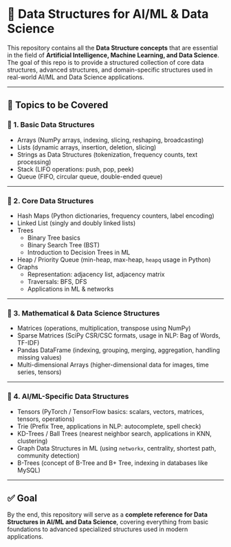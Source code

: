 # 📘 Data Structures for AI/ML & Data Science  

This repository contains all the **Data Structure concepts** that are essential in the field of **Artificial Intelligence, Machine Learning, and Data Science**.  
The goal of this repo is to provide a structured collection of core data structures, advanced structures, and domain-specific structures used in real-world AI/ML and Data Science applications.  

---

## 📂 Topics to be  Covered  

### 🔹 1. Basic Data Structures  
- Arrays (NumPy arrays, indexing, slicing, reshaping, broadcasting)  
- Lists (dynamic arrays, insertion, deletion, slicing)  
- Strings as Data Structures (tokenization, frequency counts, text processing)  
- Stack (LIFO operations: push, pop, peek)  
- Queue (FIFO, circular queue, double-ended queue)  

---

### 🔹 2. Core Data Structures  
- Hash Maps (Python dictionaries, frequency counters, label encoding)  
- Linked List (singly and doubly linked lists)  
- Trees  
  - Binary Tree basics  
  - Binary Search Tree (BST)  
  - Introduction to Decision Trees in ML  
- Heap / Priority Queue (min-heap, max-heap, `heapq` usage in Python)  
- Graphs  
  - Representation: adjacency list, adjacency matrix  
  - Traversals: BFS, DFS  
  - Applications in ML & networks  

---

### 🔹 3. Mathematical & Data Science Structures  
- Matrices (operations, multiplication, transpose using NumPy)  
- Sparse Matrices (SciPy CSR/CSC formats, usage in NLP: Bag of Words, TF-IDF)  
- Pandas DataFrame (indexing, grouping, merging, aggregation, handling missing values)  
- Multi-dimensional Arrays (higher-dimensional data for images, time series, tensors)  

---

### 🔹 4. AI/ML-Specific Data Structures  
- Tensors (PyTorch / TensorFlow basics: scalars, vectors, matrices, tensors, operations)  
- Trie (Prefix Tree, applications in NLP: autocomplete, spell check)  
- KD-Trees / Ball Trees (nearest neighbor search, applications in KNN, clustering)  
- Graph Data Structures in ML (using `networkx`, centrality, shortest path, community detection)  
- B-Trees (concept of B-Tree and B+ Tree, indexing in databases like MySQL)  

---

## ✅ Goal  
By the end, this repository will serve as a **complete reference for Data Structures in AI/ML and Data Science**, covering everything from basic foundations to advanced specialized structures used in modern applications.  


